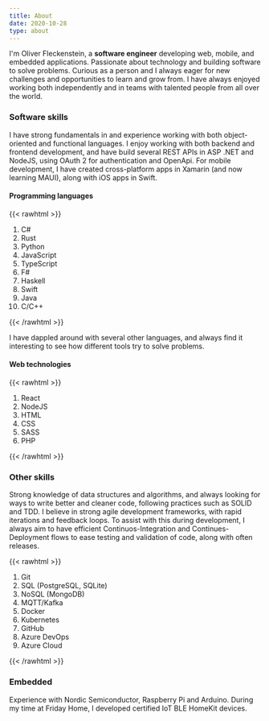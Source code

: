 ```yaml
---
title: About
date: 2020-10-28
type: about
---
```


I'm Oliver Fleckenstein, a **software engineer** developing web, mobile, and embedded applications.
Passionate about technology and building software to solve problems.
Curious as a person and I always eager for new challenges and opportunities to learn and grow from.
I have always enjoyed working both independently and in teams with talented people from all over the world.

### Software skills

I have strong fundamentals in and experience working with both object-oriented and functional languages.
I enjoy working with both backend and frontend development, and have build several REST APIs in ASP .NET and NodeJS, using OAuth 2 for authentication and OpenApi.
For mobile development, I have created cross-platform apps in Xamarin (and now learning MAUI), along with iOS apps in Swift.

#### Programming languages

{{< rawhtml >}}
<ol class="skill-list">
    <li>C#</li>
    <li>Rust</li>
    <li>Python</li>
    <li>JavaScript</li>
    <li>TypeScript</li>
    <li>F#</li>
    <li>Haskell</li>
    <li>Swift</li>
    <li>Java</li>
    <li>C/C++</li>
</ol>
{{< /rawhtml >}}

I have dappled around with several other languages, and always find it interesting to see how different tools try to solve problems.

#### Web technologies

{{< rawhtml >}}
<ol class="skill-list">
    <li>React</li>
    <li>NodeJS</li>
    <li>HTML</li>
    <li>CSS</li>
    <li>SASS</li>
    <li>PHP</li>
</ol>
{{< /rawhtml >}}

### Other skills

Strong knowledge of data structures and algorithms, and always looking for ways to write better and cleaner code, following practices such as SOLID and TDD.
I believe in strong agile development frameworks, with rapid iterations and feedback loops.
To assist with this during development, I always aim to have efficient Continuos-Integration and Continues-Deployment flows to ease testing and validation of code, along with often releases.

{{< rawhtml >}}
<ol class="skill-list">
    <li>Git</li>
    <li>SQL (PostgreSQL, SQLite)</li>
    <li>NoSQL (MongoDB)</li>
    <li>MQTT/Kafka</li>
    <li>Docker</li>
    <li>Kubernetes</li>
    <li>GitHub</li>
    <li>Azure DevOps</li>
    <li>Azure Cloud</li>
</ol>
{{< /rawhtml >}}

### Embedded

Experience with Nordic Semiconductor, Raspberry Pi and Arduino.
During my time at Friday Home, I developed certified IoT BLE HomeKit devices.

